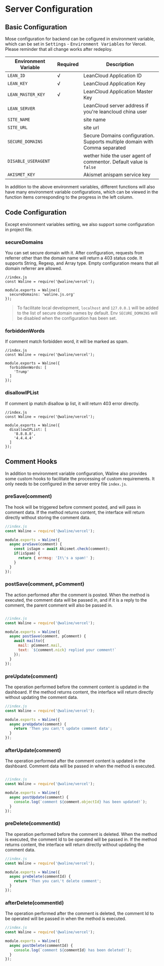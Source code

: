 # Server Configuration

## Basic Configuration

Mose configuration for backend can be cofigured in environment variable, which can be set in <kbd>Settings</kbd> - <kbd>Environment Variables</kbd> for Vercel. Please reminder that all change works after redeploy.

| Environment Variable | Required | Description                                                                 |
| -------------------- | -------- | --------------------------------------------------------------------------- |
| `LEAN_ID`            | √        | LeanCloud Application ID                                                    |
| `LEAN_KEY`           | √        | LeanCloud Application Key                                                   |
| `LEAN_MASTER_KEY`    | √        | LeanCloud Application Master Key                                            |
| `LEAN_SERVER`        |          | LeanCloud server address if you're leancloud china user                     |
| `SITE_NAME`          |          | site name                                                                   |
| `SITE_URL`           |          | site url                                                                    |
| `SECURE_DOMAINS`     |          | Secure Domains configuration. Supports multiple domain with Comma separated |
| `DISABLE_USERAGENT` | | wether hide the user agent of commentor. Default value is `false` |
| `AKISMET_KEY` | | Akismet anispam service key |

In addition to the above environment variables, different functions will also have many environment variable configurations, which can be viewed in the function items corresponding to the progress in the left column.

## Code Configuration

Except environment variables setting, we also support some configuration in project file.

### secureDomains

You can set secure domain with it. After configuration, requests from referrer other than the domain name will return a 403 status code. It supports String, Regexp, and Array type. Empty configuration means that all domain referrer are allowed.

```
//index.js
const Waline = require('@waline/vercel');

module.exports = Waline({
  secureDomains: 'waline.js.org'
});
```

> To facilitate local development, `localhost` and `127.0.0.1` will be added to the list of secure domain names by default. Env `SECURE_DOMAINS` will be disabled when the configuration has been set.
### forbiddenWords

If comment match forbidden word, it will be marked as spam.

```
//index.js
const Waline = require('@waline/vercel');

module.exports = Waline({
  forbiddenWords: [
    'Trump'
  ]
});
```
### disallowIPList

If comment ip match disallow ip list, it will return 403 error directly.

```
//index.js
const Waline = require('@waline/vercel');

module.exports = Waline({
  disallowIPList: [
    '8.8.8.8',
    '4.4.4.4'
  ]
});
```
## Comment Hooks

In addition to environment variable configuration, Waline also provides some custom hooks to facilitate the processing of custom requirements. It only needs to be configured in the server entry file `index.js`.

### preSave(comment)

The hook will be triggered before comment posted, and will pass in comment data. If the method returns content, the interface will return directly without storing the comment data.

```js
//index.js
const Waline = require('@waline/vercel');

module.exports = Waline({
  async preSave(comment) {
    const isSapm = await Akismet.check(comment);
    if(isSpam) {
      return { errmsg: 'It\'s a spam!' };
    }
  }
});
```

### postSave(comment, pComment)

The action performed after the comment is posted. When the method is executed, the comment data will be passed in, and if it is a reply to the comment, the parent comment will also be passed in.

```js

//index.js
const Waline = require('@waline/vercel');

module.exports = Waline({
  async postSave(comment, pComment) {
    await mailto({
      mail: pComment.mail,
      text: `${comment.nick} replied your comment!`
    });
  }
});
```

### preUpdate(comment)

The operation performed before the comment content is updated in the dashboard. If the method returns content, the interface will return directly without updating the comment data.

```js
//index.js
const Waline = require('@waline/vercel');

module.exports = Waline({
  async preUpdate(comment) {
    return 'Then you can\'t update comment data';
  }
});
```

### afterUpdate(comment) 

The operation performed after the comment content is updated in the dashboard. Comment data will be passed in when the method is executed.

```js

//index.js
const Waline = require('@waline/vercel');

module.exports = Waline({
  async postUpdate(comment) {
    console.log(`comment ${comment.objectId} has been updated!`);
  }
});
```
### preDelete(commentId)

The operation performed before the comment is deleted. When the method is executed, the comment Id to be operated will be passed in. If the method returns content, the interface will return directly without updating the comment data.

```js
//index.js
const Waline = require('@waline/vercel');

module.exports = Waline({
  async preDelete(commentId) {
    return 'Then you can\'t delete comment';
  }
});
```

### afterDelete(commentId)

The operation performed after the comment is deleted, the comment Id to be operated will be passed in when the method is executed.

```js
//index.js
const Waline = require('@waline/vercel');

module.exports = Waline({
  async postDelete(commentId) {
    console.log(`comment ${commentId} has been deleted!`);
  }
});
```